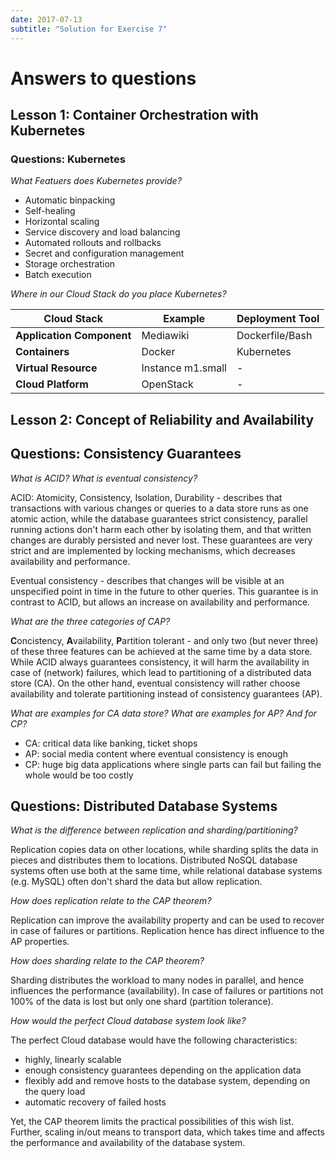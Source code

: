 ```yaml
---
date: 2017-07-13
subtitle: "Solution for Exercise 7"
---
```

# Answers to questions

## Lesson 1: Container Orchestration with Kubernetes

### Questions: Kubernetes

*What Featuers does Kubernetes provide?*

 * Automatic binpacking
 * Self-healing
 * Horizontal scaling
 * Service discovery and load balancing
 * Automated rollouts and rollbacks
 * Secret and configuration management
 * Storage orchestration
 * Batch execution

*Where in our Cloud Stack do you place Kubernetes?*

  | Cloud Stack | Example | Deployment Tool | 
  | --- | --- | --- |
  | **Application Component** | Mediawiki | Dockerfile/Bash |
  | **Containers** | Docker | Kubernetes |
  | **Virtual Resource** | Instance m1.small | - |
  | **Cloud Platform** | OpenStack | - |

## Lesson 2: Concept of Reliability and Availability

## Questions: Consistency Guarantees

*What is ACID? What is eventual consistency?*

ACID: Atomicity, Consistency, Isolation, Durability - describes that transactions with various 
changes or queries to a data store runs as one atomic action, while the database guarantees strict
consistency, parallel running actions don't harm each other by isolating them, and that written changes
are durably persisted and never lost. These guarantees are very strict and are implemented by 
locking mechanisms, which decreases availability and performance.

Eventual consistency - describes that changes will be visible at an unspecified point in time in the future
to other queries. This guarantee is in contrast to ACID, but allows an increase on availability and performance.

*What are the three categories of CAP?*

**C**oncistency, **A**vailability, **P**artition tolerant - and only two (but never three) of these three features can be
achieved at the same time by a data store. While ACID always guarantees consistency, it will harm the availability in case of (network)
failures, which lead to partitioning of a distributed data store (CA). On the other hand, eventual consistency
will rather choose availability and tolerate partitioning instead of consistency guarantees (AP).

*What are examples for CA data store? What are examples for AP? And for CP?*

 * CA: critical data like banking, ticket shops
 * AP: social media content where eventual consistency is enough
 * CP: huge big data applications where single parts can fail but failing the whole would be too costly

## Questions: Distributed Database Systems

*What is the difference between replication and sharding/partitioning?*

Replication copies data on other locations, while sharding splits the data in pieces and distributes them 
to locations. Distributed NoSQL database systems often use both at the same time, while relational database systems
(e.g. MySQL) often don't shard the data but allow replication.

*How does replication relate to the CAP theorem?*

Replication can improve the availability property and can be used to recover in case of failures or partitions. 
Replication hence has direct influence to the AP properties.

*How does sharding relate to the CAP theorem?*

Sharding distributes the workload to many nodes in parallel, and hence influences the performance (availability).
In case of failures or partitions not 100% of the data is lost but only one shard (partition tolerance).

*How would the perfect Cloud database system look like?*

The perfect Cloud database would have the following characteristics:

 * highly, linearly scalable
 * enough consistency guarantees depending on the application data
 * flexibly add and remove hosts to the database system, depending on the query load
 * automatic recovery of failed hosts
 
Yet, the CAP theorem limits the practical possibilities of this wish list. Further, scaling in/out means
to transport data, which takes time and affects the performance and availability of the database system.